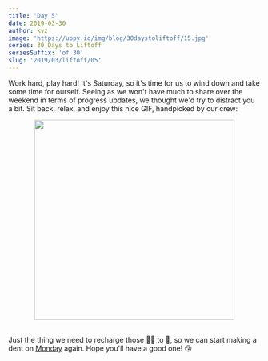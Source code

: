 ```yaml
---
title: 'Day 5'
date: 2019-03-30
author: kvz
image: 'https://uppy.io/img/blog/30daystoliftoff/15.jpg'
series: 30 Days to Liftoff
seriesSuffix: 'of 30'
slug: '2019/03/liftoff/05'
---
```


Work hard, play hard! It's Saturday, so it's time for us to wind down and take
some time for ourself. Seeing as we won't have much to share over the weekend in
terms of progress updates, we thought we'd try to distract you a bit. Sit back,
relax, and enjoy this nice GIF, handpicked by our crew:

<!--truncate-->

<center><img width="400" src="https://media.giphy.com/media/TL4d81cXH4THa/giphy.gif" /><br/><br/></center>

Just the thing we need to recharge those :battery::battery: to :100:, so we can
start making a dent on [Monday](/blog/2019/04/liftoff-07/) again. Hope you'll
have a good one! :kissing_heart:
